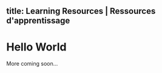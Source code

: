 title: Learning Resources | Ressources d'apprentissage
---
# Hello World
More coming soon...
<style>
  .footer {
    display: none;
  }
</style>